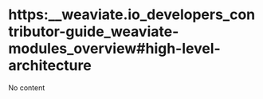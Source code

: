# https:__weaviate.io_developers_contributor-guide_weaviate-modules_overview#high-level-architecture
No content